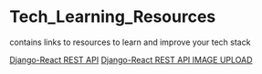 # Tech_Learning_Resources
contains links to resources to learn and improve your tech stack

[Django-React REST API](https://scotch.io/tutorials/build-a-to-do-application-using-django-and-react)
[Django-React REST API IMAGE UPLOAD](https://www.techiediaries.com/django-rest-image-file-upload-tutorial/)

